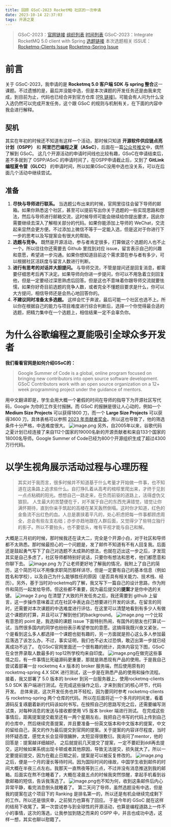 ```yaml
---
title: 回顾 GSoC-2023 RocketMQ 社区的一次申请
date: 2023-10-14 22:37:03
tags: 开源之夏
---
```

> GSoC-2023：[官网链接](https://summerofcode.withgoogle.com/)  [组织列表](https://summerofcode.withgoogle.com/programs/2023/organizations)  [时间列表](https://developers.google.com/open-source/gsoc/timeline?hl=zh-cn)
> GSoC-2023：Integrate RocketMQ 5.0 client with Spring [选题链接](https://issues.apache.org/jira/browse/GSOC-108)
> 本次选题相关 ISSUE：[Rocketmq-Clients Issue](https://github.com/apache/rocketmq-clients/issues/275)  [Rocketmq-Spring Issue](https://github.com/apache/rocketmq-spring/issues/553)

# 前言

关于 GSoC-2023，我申请的是 **Rocketmq 5.0 客户端 SDK 与 spring 整合**这一课题。不过遗憾的是，最后并没能中选，但是本次课题的开发任务还是由我来完成，到目前为止，代码也已经合并到官方仓库 [[PR 链接]](https://github.com/apache/rocketmq-spring/pull/554)。可能会有人问为什么没入选仍然可以完成开发任务，这个跟 GSoC 的规则与机制有关，在下面的内容中我会进行解释。

## 契机

其实在年初的时候还不知道有这样一个活动，那时候只知道 **开源软件供应链点亮计划（OSPP）** 和 **阿里巴巴编程之夏（ASoC）**，后面在一篇[公众号推文](https://mp.weixin.qq.com/s/VDF-yJ267uHczEO7QNeUqg)中，偶然了解到 GSoC。
这几个开源活动的申请时间线也比较有趣，GSoC在申请结束后，差不多就到了 OSPP/ASoC 的申请时间了，在OSPP申请截止后，又到了 **GitLink编程夏令营（GLCC）** 的申请时间，所以如果GSoC没用中选也没关系，可以在后面几个活动中继续尝试。

## 准备

1. **尽快与导师进行联系。** 当选题公布出来的时候，官网里往往会留下导师的邮箱。如果你熟悉这个社区，甚至可以提前写出你关于选题的一些实现思路和想法，然后与导师进行邮箱交流，这时候导师可能会继续给你提出要求，因此你需要继续去深入了解相关部分的代码。如果你能添加上导师的 WeChat，交流起来显然会更方便。不过添加上微信不等于一定能入选，但是这对于你进行下一步的思考以及写提案会有很大的帮助。
2. **选题与竞争。** 既然是开源活动，参与者肯定很多，打算做这个选题的人也不止一个。所以往往你还需要去 Github 里找到对应 issue，留言表示自己的兴趣和意愿，希望进一步沟通。如果你想知道目前这个需求潜在参与者有多少，可以根据社区活跃度与留言人数进行判断。
3. **进行有思考的对话并大胆提问。** 与导师交流，不管是提问还是回复消息，都需要仔细思考后再下决定。如果导师向你进一步提问，你可以不用急着立刻回复他，但是一定要经过深思熟虑后回答。但是这也不意味着你跟导师交流就要怯懦，如果你好奇目前选题的竞争人数，或者完全不懂题目要求是什么，你可以大方提问，相信导师还是会热心地回答你的。
4. **不建议同时准备太多选题。** 这样会忙于奔波，最后可能一个社区也选不上。所以你在根据自己的能力与项目难度进行综合判断后，选择一个你觉得最合适的选题，把精力集中在一个选题上，相信结果一定不会辜负你。

# 为什么谷歌编程之夏能吸引全球众多开发者

**我们看看官网是如何介绍GSoC的：**

> Google Summer of Code is a global, online program focused on bringing new contributors into open source software development. GSoC Contributors work with an open source organization on a 12+ week programming project under the guidance of mentors.

用中文翻译即是，学生会用大概一个暑假的时间在导师的指导下为开源社区写代码，Google 为你的工作支付报酬。而 GSoC 的报酬是很让人心动的，例如一个 **Medium Size Projects** 可以获得1800 刀，而一个 **Large Size Projects** 可以获得3600 刀，具体表格可以参照 [2023 年贡献者奖金](https://developers.google.com/open-source/gsoc/help/student-stipends)。所以这也导致了，他的筛选条件十分严格，中选难度很大。
![image.png](https://s2.loli.net/2023/10/14/eGkE7bi8XUCBvnw.png)
另外，自2005年以来，谷歌代码之夏计划已经连接了来自112个国家的19000名新的开源贡献者和来自133个国家的18000名导师。Google Summer of Code已经为800个开源组织生成了超过4300万行代码。

# 以学生视角展示活动过程与心理历程

> 其实对于我而言，很多时候并不知道基于什么考量才开始做一件事，也不知道在这条路上追求些什么。自打挣扎着从高考的棺椁里爬出来，才终于见到一点点粘稠的阳光。想想自己一路走来，在负而前驱的道路上，活得虚伪又狼狈。
> 人生最大的苦楚便在于，对不属于自己的东西充满错觉，错觉让你满怀期待，直到你亲手筑起的高楼在某天轰然倒塌。这时你才知道，红色的金鱼流不出红色的血。人总是裹挟着平凡的，处心积虑把每一件事都顾虑周全，总会有些左支右绌；亦步亦趋地跟在人群后面，又觉得少了些特立独行的影子。所以不要抬头，也不要低头，唯有平视才能与自己和解。


大概是三月初的时候，那时候我还在读大二，完全是个开源小白，对于社区和导师都不太熟悉。那时候最担心的一个问题是，发了邮件不知道有不有人回复我。后面还是鼓起勇气写下了自己对选题不太成熟的想法，也就在迈出这一步之后，才发现其实是自己多虑了，社区导师都特别好说话，只要你有想法和思考，他们都愿意和你聊下去。
![image.png](https://s2.loli.net/2023/10/14/yvP89wTYdh3kUzq.png)
为了让老师更好地了解我的情况，我附上了自己的简历，这个简历可以不用像求职简历那样详尽，但是一定要有自己的基本信息（例如姓名和学校），以及自己为什么能够胜任的原因（是否具有相关能力、技术栈、经历）。另外，基于当时对rocketmq的了解，我又写下一篇自己的设计思路，作为附件和简历一起发给导师。但这些都不重要，因为最后提交的**提案**才是你中选的关键。
![image _2_.png](https://s2.loli.net/2023/10/14/Xk39p1xNdYBjPRH.png)
在清楚了大致的开发任务之后，我还需要到 github 上留言，这一步操作意味着正式在社区中表达自己想要进行开发的诉求。在留言的同时，还需要对本次课题的中选难度进行评估，在这里可以清楚地看到有多少人有做这个课题的打算，并且可以了解到他们的background。
![image.png](https://s2.loli.net/2023/10/14/iYl7Fhyurc6ejPJ.png)
一个比较有意思的 point 是，我选择的课题 issue 下面特别热闹，有国外的朋友也打算试一试，当然很多国内的同学也纷纷表示希望参加的意愿。这搞得我既兴奋又紧张，一个是看到这么多人都选择一个课题也挺有趣的，另一方面就是担心这么多人参加最后落选了该怎么办。不过，事实证明，我们也不必太过恐惧，敢迈出第一步就已经离成功不远了。
在GSoC官网里面还一个很有趣的统计，具体内容见下图，GSoC 在全世界录取人数最多的 top12所学校均来自印度。
![image.png](https://s2.loli.net/2023/10/14/75yY138t2AqhBJg.png)在做完这些事情之后，有一件事情比死磕源码更重要，那就是熟悉现有产品的使用。于是我自己尝试着部署一台 rocketmq 4.x 版本的 broker 服务端，然后使用原有的 rocketmq-spring 4.X SDK 进行测试，这一步是在熟悉产品的使用和操作流程。接着，我又部署了 5.0 版本的 broker 到另一台服务器上，使用rocketmq-clients 5.0 SDK 客户端进行测试。在完成这些操作之后，才来到我们的核心环节，代码开发。
总体来说，这次开发任务也并不轻松，因为要同时参考 rocketmq-clients 与 rocketmq-spring 两个仓库的代码。所以在后面将近一个多月的时间里，看着源码反复琢磨着新的代码该如何书写。在按照自己的思路写完之后，还需要编写测试类，对每种消息的发送与接收都使用 V5 版本 broker 端进行测试。
在完成这些事情后，距离提案提交截至还有一两个星期左右，我把自己书写的代码上传到自己的仓库中，然后继续完善提案，并且要准备一份英文版本和中文版本的提案，中文的留给自己，英文的作为最后提交到官网的提案。关于提案的内容详尽程度，当时持怀疑态度，感觉太长会显得很臃肿，太短显得很敷衍。我询问了mentor，他的回答是：提案越详细越好。
之后就提前几天提交了提案，一定不要赶到ddl再去提交，这时候如果系统出现卡顿或者其他原因，导致无法提交，损失就大了。所以一定要提前提交，因为在截止日期之前，提案是可以被反复修改的。
![image.png](https://s2.loli.net/2023/10/14/O8LKHPBbXiuYaWo.png)
之后，便是一个月的漫长等待时间。因为国际时间的缘故，中国学生收到邮件的时间大概在半夜三点左右。我那天一直熬夜等到三点，不过并没有消息推送到我的邮箱。后面实在熬不住睡着了，大概在凌晨五点的时候我突然惊醒，拿起手机看到谷歌邮箱的短信，告诉我落选了。
![image.png](https://s2.loli.net/2023/10/14/F41iWEaTQkuoKMU.png)也不知为何，收到这条邮件后内心异常平静，看完消息倒头就睡着了。
第二天问了导师，虽然选题没有中选，但是我的提案在这个项目下的 Ranking 是排名第一的，所以还是有机会继续完成剩下的工作。所以还是很庆幸，之前努力也算有了回应。
于是今年的 GSoC 就在这样的结局下收尾了。第一次尝试参与到全球性的开源活动，也算是编程道路上一件不小的事情，这次的落选，让我参加到随之而来的 OSPP 中，并且也成功中选，这样一想，其实也聊以慰籍了。